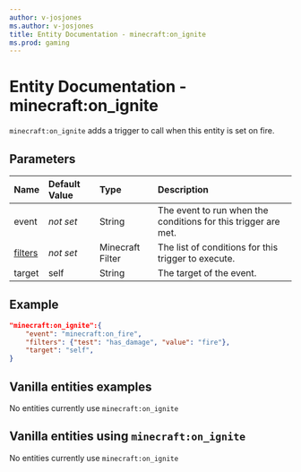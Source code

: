 ```yaml
---
author: v-josjones
ms.author: v-josjones
title: Entity Documentation - minecraft:on_ignite
ms.prod: gaming
---
```


# Entity Documentation - minecraft:on_ignite

`minecraft:on_ignite` adds a trigger to call when this entity is set on fire.

## Parameters

|Name |Default Value  |Type  |Description  |
|:----------|:----------|:----------|:----------|
|event|*not set* | String|  The event to run when the conditions for this trigger are met. |
|[filters](../FilterList.md)|*not set* | Minecraft Filter| The list of conditions for this trigger to execute. |
|target| self| String| The target of the event. |

## Example

```json
"minecraft:on_ignite":{
    "event": "minecraft:on_fire",
    "filters": {"test": "has_damage", "value": "fire"},
    "target": "self",
}
```

## Vanilla entities examples

No entities currently use `minecraft:on_ignite`

## Vanilla entities using `minecraft:on_ignite`

No entities currently use `minecraft:on_ignite`
